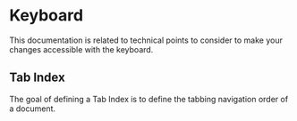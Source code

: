 # Keyboard

This documentation is related to technical points to consider to make your changes accessible with the keyboard.

## Tab Index

The goal of defining a Tab Index is to define the tabbing navigation order of a document.